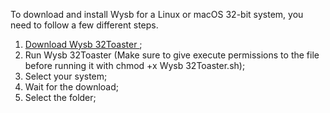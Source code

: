 To download and install Wysb for a Linux or macOS 32-bit system, you need to follow a few different steps.

1. <a href="https://raw.githubusercontent.com/simplyYan/Wysb/main/Wysb%2032Toaster.sh" download> Download Wysb 32Toaster </a>;
2. Run Wysb 32Toaster (Make sure to give execute permissions to the file before running it with chmod +x Wysb 32Toaster.sh);
3. Select your system;
4. Wait for the download;
5. Select the folder;
